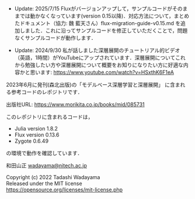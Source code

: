 * Update: 2025/7/15 Fluxがバージョンアップして，サンプルコードがそのままでは動かなくなっています(version 0.15以降)．対応方法について，まとめたドキュメント（協力: 魏 藍天さん）flux-migration-guide-v0.15.md を追加しました．これに沿ってサンプルコードを修正していただくことで，問題なくサンプルコードが動作します．

* Update: 2024/9/30 私が話しました深層展開のチュートリアル的ビデオ（英語，1時間）がYouTubeにアップされています．深層展開についてこれから勉強したい方や深層展開について概要をお知りになりたい方に好適な内容かと思います: https://www.youtube.com/watch?v=HSxthK6F1eA

2023年6月に発刊(森北出版)の「モデルベース深層学習と深層展開」
に含まれる参考コードのレポジトリです．

出版社URL: https://www.morikita.co.jp/books/mid/085731

このレポジトリに含まれるコードは，

* Julia version 1.8.2
* Flux version 0.13.6
* Zygote 0.6.49

の環境で動作を確認しています．

和田山正 wadayama@nitech.ac.jp

Copyright (c) 2022 Tadashi Wadayama  
Released under the MIT license  
https://opensource.org/licenses/mit-license.php
